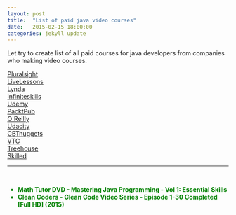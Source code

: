```yaml
---
layout: post
title:  "List of paid java video courses"
date:   2015-02-15 18:00:00
categories: jekyll update
---
```


Let try to create list of all paid courses for java developers from companies who making video courses.


<a href="/library/pluralsight/java/">Pluralsight</a><br/>
<a href="/library/livelessons/java/">LiveLessons</a><br/>
<a href="/library/lynda/java/">Lynda</a><br/>
<a href="/library/infiniteskills/java/">infiniteskills</a><br/>
<a href="/library/udemy/java/">Udemy</a><br/>
<a href="/library/packtpub/java/">PacktPub</a><br/>
<a href="/library/oreilly/java/">O'Reilly</a><br/>
<a href="/library/udacity/java/">Udacity</a><br/>
<a href="/library/cbtnuggets/java/">CBTnuggets</a><br/>
<a href="/library/vtc/java/">VTC</a><br/>
<a href="/library/treehouse/java/">Treehouse</a><br/>
<a href="/library/skilled/java/">Skilled</a><br/>

___

<br/>

<ul>
<li style="color:green"><strong>Math Tutor DVD - Mastering Java Programming - Vol 1: Essential Skills</strong></li>
<li style="color:green"><strong>Clean Coders - Clean Code Video Series - Episode 1-30 Completed [Full HD] (2015) </strong></li> 
</ul>

 
